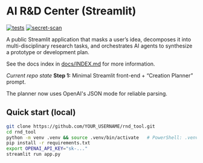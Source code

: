 # AI R&D Center (Streamlit)

[![tests](https://github.com/clcriswell/DR-RD/actions/workflows/test.yml/badge.svg)](https://github.com/clcriswell/DR-RD/actions/workflows/test.yml)
[![secret-scan](https://github.com/clcriswell/DR-RD/actions/workflows/secret-scan.yml/badge.svg)](https://github.com/clcriswell/DR-RD/actions/workflows/secret-scan.yml)

A public Streamlit application that masks a user’s idea, decomposes it into
multi-disciplinary research tasks, and orchestrates AI agents to synthesize a
prototype or development plan.

See the docs index in [docs/INDEX.md](docs/INDEX.md) for more information.

_Current repo state_
**Step 1:** Minimal Streamlit front-end + “Creation Planner” prompt.

The planner now uses OpenAI's JSON mode for reliable parsing.

## Quick start (local)

```bash
git clone https://github.com/YOUR_USERNAME/rnd_tool.git
cd rnd_tool
python -m venv .venv && source .venv/bin/activate   # PowerShell: .venv\Scripts\activate
pip install -r requirements.txt
export OPENAI_API_KEY="sk-..."
streamlit run app.py
```
